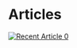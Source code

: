# Articles

<a target="_blank" href="https://medium.com/@okansungur/grpc-springboot-tutorial-fbc0c0a60780/0"><img src="https://medium.com/@okansungur/grpc-springboot-tutorial-fbc0c0a60780/0" alt="Recent Article 0">
